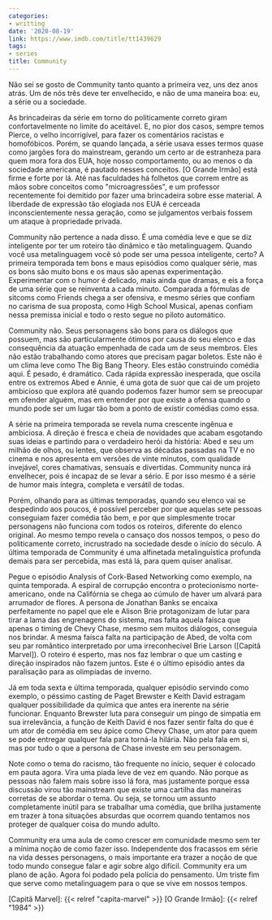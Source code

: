 ```yaml
---
categories:
- writting
date: '2020-08-19'
link: https://www.imdb.com/title/tt1439629
tags:
- series
title: Community
---
```


Não sei se gosto de Community tanto quanto a primeira vez, uns dez anos atrás. Um de nós três deve ter envelhecido, e não de uma maneira boa: eu, a série ou a sociedade.

As brincadeiras da série em torno do politicamente correto giram confortavelmente no limite do aceitável. E, no pior dos casos, sempre temos Pierce, o velho incorrigível, para fazer os comentários racistas e homofóbicos. Porém, se quando lançada, a série usava esses termos quase como jargões fora do mainstream, gerando um certo ar de estranheza para quem mora fora dos EUA, hoje nosso comportamento, ou ao menos o da sociedade americana, é pautado nesses conceitos. [O Grande Irmão] está firme e forte por lá. Até nas faculdades há folhetos que correm entre as mãos sobre conceitos como "microagressōes", e um professor recentemente foi demitido por fazer uma brincadeira sobre esse material. A liberdade de expressão tão elogiada nos EUA é cerceada inconscientemente nessa geração, como se julgamentos verbais fossem um ataque à propriedade privada.

Community não pertence a nada disso. É uma comédia leve e que se diz inteligente por ter um roteiro tão dinâmico e tão metalinguagem. Quando você usa metalinguagem você só pode ser uma pessoa inteligente, certo? A primeira temporada tem bons e maus episódios como qualquer série, mas os bons são muito bons e os maus são apenas experimentação. Experimentar com o humor é delicado, mais ainda que dramas, e eis a força de uma série que se reinventa a cada minuto. Comparada a fórmulas de sitcoms como Friends chega a ser ofensiva, e mesmo séries que confiam no carisma de sua proposta, como High School Musical, apenas confiam nessa premissa inicial e todo o resto segue no piloto automático.

Community não. Seus personagens são bons para os diálogos que possuem, mas são particularmente ótimos por causa do seu elenco e das consequência da atuação empenhada de cada um de seus membros. Eles não estão trabalhando como atores que precisam pagar boletos. Este não é um clima leve como The Big Bang Theory. Eles estão construindo comédia aqui. É pesado, é dramático. Cada rápida expressão inesperada, que oscila entre os extremos Abed e Annie, é uma gota de suor que cai de um projeto ambicioso que explora até quando podemos fazer humor sem se preocupar em ofender alguém, mas em entender por que existe a ofensa quando o mundo pode ser um lugar tão bom a ponto de existir comédias como essa.

A série na primeira temporada se revela numa crescente ingênua e ambiciosa. A direção é fresca e cheia de novidades que acabam esgotando suas ideias e partindo para o verdadeiro herói da história: Abed e seu um milhão de olhos, ou lentes, que observa as décadas passadas na TV e no cinema e nos apresenta em versões de vinte minutos, com qualidade invejável, cores chamativas, sensuais e divertidas. Community nunca irá envelhecer, pois é incapaz de se levar a sério. E por isso mesmo é a série de humor mais íntegra, completa e versátil de todas.

Porém, olhando para as últimas temporadas, quando seu elenco vai se despedindo aos poucos, é possível perceber por que aquelas sete pessoas conseguiam fazer comédia tão bem, e por que simplesmente trocar personagens não funciona com todos os roteiros, diferente do elenco original. Ao mesmo tempo revela o cansaço dos nossos tempos, o peso do politicamente correto, incrustrado na sociedade desde o início do século. A última temporada de Community é uma alfinetada metalinguística profunda demais para ser percebida, mas está lá, para quem quiser analisar.

Pegue o episódio Analysis of Cork-Based Networking como exemplo, na quinta temporada. A espiral de corrupção encontra o protecionismo norte-americano, onde na Califórnia se chega ao cúmulo de haver um alvará para arrumador de flores. A persona de Jonathan Banks se encaixa perfeitamente no papel que ele e Alison Brie protagonizam de lutar para tirar a lama das engrenagens do sistema, mas falta aquela faísca que apenas o timing de Chevy Chase, mesmo sem muitos diálogos, conseguia nos brindar. A mesma faísca falta na participação de Abed, de volta com seu par romântico interpretado por uma irreconhecível Brie Larson ([Capitã Marvel]). O roteiro é esperto, mas nos faz lembrar o que um casting e direção inspirados não fazem juntos. Este é o último episódio antes da paralisação para as olimpíadas de inverno.

Já em toda sexta e última temporada, qualquer episódio servindo como exemplo, o péssimo casting de Paget Brewster e Keith David estragam qualquer possibilidade da química que antes era inerente na série funcionar. Enquanto Brewster luta para conseguir um pingo de simpatia em sua irrelevância, a função de Keith David é nos fazer sentir falta do que é um ator de comédia em seu ápice como Chevy Chase, um ator para quem se pode entregar qualquer fala para torná-la hilária. Não pela fala em si, mas por tudo o que a persona de Chase investe em seu personagem.

Note como o tema do racismo, tão frequente no início, sequer é colocado em pauta agora. Vira uma piada leve de vez em quando. Não porque as pessoas não falem mais sobre isso lá fora, mas justamente porque essa discussão virou tão mainstream que existe uma cartilha das maneiras corretas de se abordar o tema. Ou seja, se tornou um assunto completamente inútil para se trabalhar uma comédia, que brilha justamente em trazer à tona situações absurdas que ocorrem quando tentamos nos proteger de qualquer coisa do mundo adulto.

Community era uma aula de como crescer em comunidade mesmo sem ter a mínima noção de como fazer isso. Independente dos fracassos em série na vida desses personagens, o mais importante era trazer a noção de que todo mundo consegue falar e agir sobre algo difícil. Community era um plano de ação. Agora foi podado pela polícia do pensamento. Um triste fim que serve como metalinguagem para o que se vive em nossos tempos.

[Capitã Marvel]: {{< relref "capita-marvel" >}}
[O Grande Irmão]: {{< relref "1984" >}}